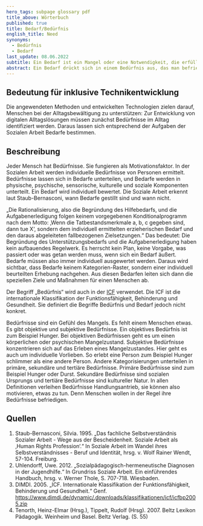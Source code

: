 ```yaml
---
hero_tags: subpage glossary pdf
title_above: Wörterbuch
published: true
title: Bedarf/Bedürfnis
english_title: Need
synonyms:
  - Bedürfnis
  - Bedarf
last_update: 08.06.2022
subtitle: Ein Bedarf ist ein Mangel oder eine Notwendigkeit, die erfüllt werden muss, um ein Bedürfnis zu befriedigen.
abstract: Ein Bedarf drückt sich in einem Bedürfnis aus, das man befriedigen möchte. Ein Bedürfnis entsteht aus dem Wunsch, einen Mangel zu beseitigen. Zum Beispiel Hunger oder Durst zu stillen (Bedarf an Nahrung oder Wasser) oder sich wärmer anzuziehen, weil man friert (Bedarf an Kleidung). Auch der Wunsch, in Sicherheit zu leben, also, eine Wohnung zu haben, ist ein Bedürfnis. Ebenso der Wunsch nach Freundschaften und anderen sozialen Kontakten sowie nach Teilhabe, Anerkennung oder Ausleben der eigenen Kreativität.
---
```


## Bedeutung für inklusive Technikentwicklung

Die angewendeten Methoden und entwickelten Technologien zielen darauf, Menschen bei der Alltagsbewältigung zu unterstützen: Zur Entwicklung von digitalen Alltagslösungen müssen zunächst Bedürfnisse im Alltag identifiziert werden. Daraus lassen sich entsprechend der Aufgaben der Sozialen Arbeit Bedarfe bestimmen.

## Beschreibung

Jeder Mensch hat Bedürfnisse. Sie fungieren als Motivationsfaktor. In der Sozialen Arbeit werden individuelle Bedürfnisse von Personen ermittelt. Bedürfnisse lassen sich in Bedarfe unterteilen, und Bedarfe werden in physische, psychische, sensorische, kulturelle und soziale Komponenten unterteilt. Ein Bedarf wird individuell bewertet. Die Soziale Arbeit erkennt laut Staub-Bernasconi, wann Bedarfe gestillt sind und wann nicht.

„Die Rationalisierung, also die Begründung des Hilfebedarfs, und die Aufgabenerledigung folgen keinem vorgegebenen Konditionalprogramm nach dem Motto: ‚Wenn die Tatbestandsmerkmale a, b, c gegeben sind, dann tue X‘, sondern dem individuell ermittelten erzieherischen Bedarf und den daraus abgeleiteten fallbezogenen Zielsetzungen.“ Das bedeutet: Die Begründung des Unterstützungsbedarfs und die Aufgabenerledigung haben kein aufbauendes Regelwerk. Es herrscht kein Plan, keine Vorgabe, was passiert oder was getan werden muss, wenn sich ein Bedarf äußert. Bedarfe müssen also immer individuell ausgewertet werden. Daraus wird sichtbar, dass Bedarfe keinem Kategorien-Raster, sondern einer individuell beurteilten Erhebung nachgehen. Aus diesen Bedarfen leiten sich dann die speziellen Ziele und Maßnahmen für einen Menschen ab.

Der Begriff „Bedürfnis“ wird auch in der [ICF](https://umsetzungsbegleitung-bthg.de/bthg-kompass/bk-bedarfsermittlung-icf/icf/fd1-a01/) verwendet. Die ICF ist die internationale Klassifikation der Funktionsfähigkeit, Behinderung und Gesundheit. Sie definiert die Begriffe Bedürfnis und Bedarf jedoch nicht konkret.

Bedürfnisse sind ein Gefühl des Mangels. Es fehlt einem Menschen etwas. Es gibt objektive und subjektive Bedürfnisse. Ein objektives Bedürfnis ist zum Beispiel Hunger. Bei objektiven Bedürfnissen geht es um einen körperlichen oder psychischen Mangelzustand. Subjektive Bedürfnisse konzentrieren sich auf das Erleben eines Mangelzustandes. Hier geht es auch um individuelle Vorlieben. So erlebt eine Person zum Beispiel Hunger schlimmer als eine andere Person. Andere Kategorisierungen unterteilen in primäre, sekundäre und tertiäre Bedürfnisse. Primäre Bedürfnisse sind zum Beispiel Hunger oder Durst. Sekundäre Bedürfnisse sind sozialen Ursprungs und tertiäre Bedürfnisse sind kultureller Natur. In allen Definitionen verleihen Bedürfnisse Handlungsantrieb, sie können also motivieren, etwas zu tun. Denn Menschen wollen in der Regel ihre Bedürfnisse befriedigen.

## Quellen

1. Staub-Bernasconi, Silvia. 1995. „Das fachliche Selbstverständnis Sozialer Arbeit - Wege aus der Bescheidenheit. Soziale Arbeit als ‚Human Rights Profession‘.“ In Soziale Arbeit im Wandel ihres Selbstverständnisses - Beruf und Identität, hrsg. v. Wolf Rainer Wendt, 57-104. Freiburg.
2. Uhlendorff, Uwe. 2012. „Sozialpädagogisch-hermeneutische Diagnosen in der Jugendhilfe.“ In Grundriss Soziale Arbeit. Ein einführendes Handbuch, hrsg. v. Werner Thole, S. 707-718. Wiesbaden.
3. DIMDI. 2005. „ICF. Internationale Klassifikation der Funktionsfähigkeit, Behinderung und Gesundheit.“ Genf. https://www.dimdi.de/dynamic/.downloads/klassifikationen/icf/icfbp2005.zip
4. Tenorth, Heinz-Elmar (Hrsg.), Tippelt, Rudolf (Hrsg). 2007. Beltz Lexikon Pädagogik. Weinheim und Basel. Beltz Verlag. (S. 55)
